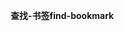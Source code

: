 <span data-ttu-id="59b95-101">**查找-书签**</span><span class="sxs-lookup"><span data-stu-id="59b95-101">**find-bookmark**</span></span>
